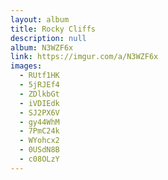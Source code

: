 ```yaml
---
layout: album
title: Rocky Cliffs
description: null
album: N3WZF6x
link: https://imgur.com/a/N3WZF6x
images:
  - RUtf1HK
  - 5jRJEf4
  - ZDlkbGt
  - iVDIEdk
  - SJ2PX6V
  - gy44WhM
  - 7PmC24k
  - WYohcx2
  - 0USdN8B
  - c08OLzY
---
```


